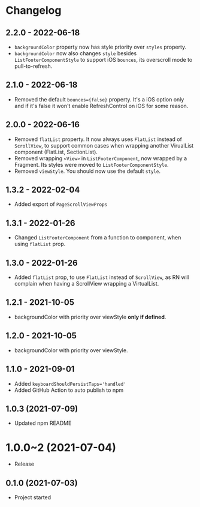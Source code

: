 # Changelog

<!-- Template, # for major version, ## for minor and patch

# 1.0.0 (YYYY-MM-DD)
### Added
*
### Changed
*
### Fixed
*
-->

## 2.2.0 - 2022-06-18
* `backgroundColor` property now has style priority over `styles` property.
* `backgroundColor` now also changes `style` besides `ListFooterComponentStyle` to support iOS `bounces`, its overscroll mode to pull-to-refresh.

## 2.1.0 - 2022-06-18
* Removed the default `bounces={false}` property. It's a iOS option only and if it's false it won't enable RefreshControl on iOS for some reason.

## 2.0.0 - 2022-06-16
* Removed `flatList` property. It now always uses `FlatList` instead of `ScrollView`, to support common cases when wrapping another VirualList component (FlatList, SectionList).
* Removed wrapping `<View>` in `ListFooterComponent`, now wrapped by a Fragment. Its styles were moved to `ListFooterComponentStyle`.
* Removed `viewStyle`. You should now use the default `style`.

## 1.3.2 - 2022-02-04
* Added export of `PageScrollViewProps`

## 1.3.1 - 2022-01-26
* Changed `ListFooterComponent` from a function to component, when using `flatList` prop.

## 1.3.0 - 2022-01-26
* Added `flatList` prop, to use `FlatList` instead of `ScrollView`, as RN will complain when having
a ScrollView wrapping a VirtualList.

## 1.2.1 - 2021-10-05
* backgroundColor with priority over viewStyle **only if defined**.

## 1.2.0 - 2021-10-05
* backgroundColor with priority over viewStyle.

## 1.1.0 - 2021-09-01
* Added `keyboardShouldPersistTaps='handled'`
* Added GitHub Action to auto publish to npm

## 1.0.3 (2021-07-09)

* Updated npm README

# 1.0.0~2 (2021-07-04)

* Release

## 0.1.0 (2021-07-03)

* Project started
